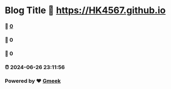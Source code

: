 # Blog Title :link: https://HK4567.github.io 
### :page_facing_up: [0](https://HK4567.github.io/tag.html) 
### :speech_balloon: 0 
### :hibiscus: 0 
### :alarm_clock: 2024-06-26 23:11:56 
### Powered by :heart: [Gmeek](https://github.com/Meekdai/Gmeek)
